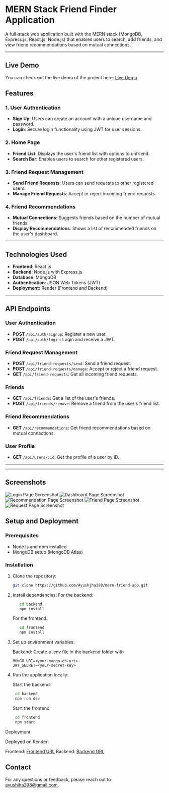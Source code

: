 # MERN Stack Friend Finder Application

A full-stack web application built with the MERN stack (MongoDB, Express.js, React.js, Node.js) that enables users to search, add friends, and view friend recommendations based on mutual connections.

---

## Live Demo

You can check out the live demo of the project here: <a href="https://mern-friend-app-frontend-jq5r.onrender.com" target="_blank">Live Demo</a>


## Features

### 1. User Authentication
- **Sign Up**: Users can create an account with a unique username and password.
- **Login**: Secure login functionality using JWT for user sessions.

### 2. Home Page
- **Friend List**: Displays the user's friend list with options to unfriend.
- **Search Bar**: Enables users to search for other registered users.

### 3. Friend Request Management
- **Send Friend Requests**: Users can send requests to other registered users.
- **Manage Friend Requests**: Accept or reject incoming friend requests.

### 4. Friend Recommendations
- **Mutual Connections**: Suggests friends based on the number of mutual friends.
- **Display Recommendations**: Shows a list of recommended friends on the user's dashboard.

---

## Technologies Used
- **Frontend**: React.js
- **Backend**: Node.js with Express.js
- **Database**: MongoDB
- **Authentication**: JSON Web Tokens (JWT)
- **Deployment:** Render (Frontend and Backend)

---

## API Endpoints

### User Authentication
- **POST** `/api/auth/signup`: Register a new user.
- **POST** `/api/auth/login`: Login and receive a JWT.

### Friend Request Management
- **POST** `/api/friend-requests/send`: Send a friend request.
- **POST** `/api/friend-requests/manage`: Accept or reject a friend request.
- **GET** `/api/friend-requests`: Get all incoming friend requests.

### Friends
- **GET** `/api/friends`: Get a list of the user's friends.
- **POST** `/api/friends/remove`: Remove a friend from the user's friend list.

### Friend Recommendations
- **GET** `/api/recommendations`: Get friend recommendations based on mutual connections.

### User Profile
- **GET** `/api/users/:id`: Get the profile of a user by ID.

---

---

## Screenshots

![Login Page Screenshot](./images/Login.png)
![Dashboard Page Screenshot](./images/dashboard.png)
![Recommendation Page Screenshot](./images/Recommendation.png)
![Friend Page Screenshot](./images/Friends.png)
![Request Page Screenshot](./images/Request.png)

## Setup and Deployment

### Prerequisites
- Node.js and npm installed
- MongoDB setup (MongoDB Atlas)

### Installation

1. Clone the repository:
   ```bash
   git clone https://github.com/Ayushjha298/mern-friend-app.git

2. Install dependencies:
    For the backend:
   ```bash
      cd backend
      npm install
    ```
    For the frontend:
   ```bash
      cd frontend
      npm install
   ```
   
3. Set up environment variables:

    Backend: Create a .env file in the backend folder with
    ```
    MONGO_URI=<your-mongo-db-uri>
    JWT_SECRET=<your-secret-key>
    ```

4. Run the application locally:

    Start the backend:
   ```bash
    cd backend
    npm run dev
    ```
    Start the frontend:
   ```bash
    cd frontend
    npm start
    ```
Deployment

Deployed on Render:

Frontend: [Frontend URL](https://mern-friend-app-frontend-jq5r.onrender.com)
Backend: [Backend URL](https://mern-friend-app-backend-gkrw.onrender.com)

    

## Contact

For any questions or feedback, please reach out to [ayushjha298@gmail.com](mailto:ayushjha298@gmail.com).

